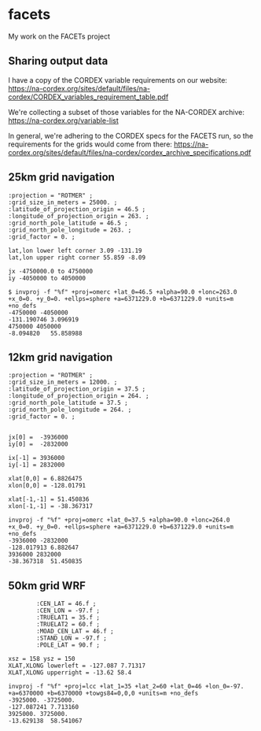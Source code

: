 # facets
My work on the FACETs project

Sharing output data
-------------------

I have a copy of the CORDEX variable requirements on our website:
https://na-cordex.org/sites/default/files/na-cordex/CORDEX_variables_requirement_table.pdf

We're collecting a subset of those variables for the NA-CORDEX archive:
https://na-cordex.org/variable-list

In general, we're adhering to the CORDEX specs for the FACETS run, so
the requirements for the grids would come from there:
https://na-cordex.org/sites/default/files/na-cordex/cordex_archive_specifications.pdf



25km grid navigation
--------------------

```
:projection = "ROTMER" ;
:grid_size_in_meters = 25000. ;
:latitude_of_projection_origin = 46.5 ;
:longitude_of_projection_origin = 263. ;
:grid_north_pole_latitude = 46.5 ;
:grid_north_pole_longitude = 263. ;
:grid_factor = 0. ;

lat,lon lower left corner 3.09 -131.19
lat,lon upper right corner 55.859 -8.09

jx -4750000.0 to 4750000
iy -4050000 to 4050000

$ invproj -f "%f" +proj=omerc +lat_0=46.5 +alpha=90.0 +lonc=263.0 +x_0=0. +y_0=0. +ellps=sphere +a=6371229.0 +b=6371229.0 +units=m +no_defs
-4750000 -4050000
-131.190746	3.096919
4750000 4050000
-8.094820	55.858988
```

12km grid navigation
--------------------

```
:projection = "ROTMER" ;
:grid_size_in_meters = 12000. ;
:latitude_of_projection_origin = 37.5 ;
:longitude_of_projection_origin = 264. ;
:grid_north_pole_latitude = 37.5 ;
:grid_north_pole_longitude = 264. ;
:grid_factor = 0. ;


jx[0] =  -3936000
iy[0] =  -2832000

ix[-1] = 3936000
iy[-1] = 2832000

xlat[0,0] = 6.8826475
xlon[0,0] = -128.01791

xlat[-1,-1] = 51.450836
xlon[-1,-1] = -38.367317

invproj -f "%f" +proj=omerc +lat_0=37.5 +alpha=90.0 +lonc=264.0 +x_0=0. +y_0=0. +ellps=sphere +a=6371229.0 +b=6371229.0 +units=m +no_defs
-3936000 -2832000
-128.017913 6.882647
3936000 2832000
-38.367318  51.450835
```

50km grid WRF
-------------

```
		:CEN_LAT = 46.f ;
		:CEN_LON = -97.f ;
		:TRUELAT1 = 35.f ;
		:TRUELAT2 = 60.f ;
		:MOAD_CEN_LAT = 46.f ;
		:STAND_LON = -97.f ;
		:POLE_LAT = 90.f ;

xsz = 158 ysz = 150
XLAT,XLONG lowerleft = -127.087 7.71317
XLAT,XLONG upperright = -13.62 58.4

invproj -f "%f" +proj=lcc +lat_1=35 +lat_2=60 +lat_0=46 +lon_0=-97. +a=6370000 +b=6370000 +towgs84=0,0,0 +units=m +no_defs
-3925000. -3725000.
-127.087241	7.713160
3925000. 3725000.   
-13.629138	58.541067

```